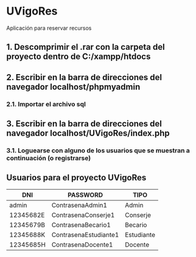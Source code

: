 # UVigoRes
Aplicación para reservar recursos

## 1. Descomprimir el .rar con la carpeta del proyecto dentro de C:/xampp/htdocs
## 2. Escribir en la barra de direcciones del navegador localhost/phpmyadmin
### 2.1. Importar el archivo sql
## 3. Escribir en la barra de direcciones del navegador localhost/UVigoRes/index.php
### 3.1. Loguearse con alguno de los usuarios que se muestran a continuación (o registrarse)

## Usuarios para el proyecto UVigoRes

|      DNI      |        PASSWORD        |      TIPO      |
|---------------|------------------------|----------------|
| admin         | ContrasenaAdmin1       | Admin          |
| 12345682E     | ContrasenaConserje1    | Conserje       |
| 12345679B     | ContrasenaBecario1     | Becario        |
| 12345688K     | ContrasenaEstudiante1  | Estudiante     |
| 12345685H     | ContrasenaDocente1     | Docente        |
